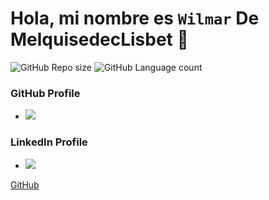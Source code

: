 # Hola, mi nombre es `Wilmar` De **MelquisedecLisbet** 👋

![GitHub Repo size](https://img.shields.io/github/repo-size/WilmarDeML/WilmarDeML?style=for-the-badge&color=success)
![GitHub Language count](https://img.shields.io/github/languages/count/WilmarDeML/WilmarDeML?style=for-the-badge&color=success)

### GitHub Profile 
* [![](https://img.shields.io/badge/GitHub-blue?style=social&logo=github)](https://github.com/WilmarDeML)
### LinkedIn Profile
- [![](https://img.shields.io/badge/LinkedIn-white?style=social&logo=linkedin)](https://www.linkedin.com/in/wilmardeml-dev/)



[GitHub](http://github.com)



